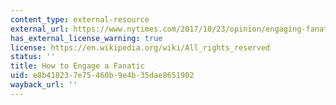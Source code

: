 ```yaml
---
content_type: external-resource
external_url: https://www.nytimes.com/2017/10/23/opinion/engaging-fanatics.html?&moduleDetail=section-news-2&action=click&contentCollection=Opinion%C2%AEion=Footer&module=MoreInSection&version=WhatsNext&contentID=WhatsNext&pgtype=article
has_external_license_warning: true
license: https://en.wikipedia.org/wiki/All_rights_reserved
status: ''
title: How to Engage a Fanatic
uid: e8b41823-7e75-460b-9e4b-35dae8651902
wayback_url: ''
---
```

